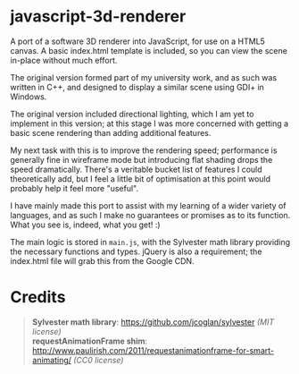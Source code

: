 javascript-3d-renderer
======================
A port of a software 3D renderer into JavaScript, for use on a HTML5 canvas. A basic index.html template is included, so you can view the scene in-place without much effort.

The original version formed part of my university work, and as such was written in C++, and designed to display a similar scene using GDI+ in Windows.

The original version included directional lighting, which I am yet to implement in this version; at this stage I was more concerned with getting a basic scene rendering than adding additional features.

My next task with this is to improve the rendering speed; performance is generally fine in wireframe mode but introducing flat shading drops the speed dramatically. There's a veritable bucket list of features I could theoretically add, but I feel a little bit of optimisation at this point would probably help it feel more "useful".

I have mainly made this port to assist with my learning of a wider variety of languages, and as such I make no guarantees or promises as to its function. What you see is, indeed, what you get! :)

The main logic is stored in `main.js`, with the Sylvester math library providing the necessary functions and types. jQuery is also a requirement; the index.html file will grab this from the Google CDN.

Credits
=======
>**Sylvester math library**: https://github.com/jcoglan/sylvester *(MIT license)*  
>**requestAnimationFrame shim**: http://www.paulirish.com/2011/requestanimationframe-for-smart-animating/ *(CC0 license)*
